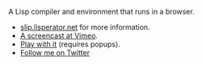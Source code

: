 A Lisp compiler and environment that runs in a browser.

- [slip.lisperator.net](http://slip.lisperator.net/) for more information.
- [A screencast at Vimeo](https://vimeo.com/42070553).
- [Play with it](http://lisperator.net/s/slip/?ide) (requires popups).
- [Follow me on Twitter](https://twitter.com/#!/mcbazon)

